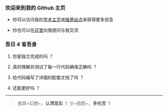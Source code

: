 
### 欢迎来到我的 Github 主页

- 你可以访问我的[学术主页](https://liupj.top/academy/)或[维基站点](https://liupj.top/)来获得更多信息

- 你也可以在[这里](https://github.com/Brannua/brannua/issues/)向我提问与我交流

### 吾日 4 省吾身

1. 你是独立完成的吗 ？

2. 真的理解并测试了每一行代码确保正确吗 ？

3. 给代码编写了详细的配套文档了吗 ？

4. 还能更好吗 ？

---

> 放弃~幻想~，**认清现实 ！** 少~抱怨~，**多吃苦 ！**

